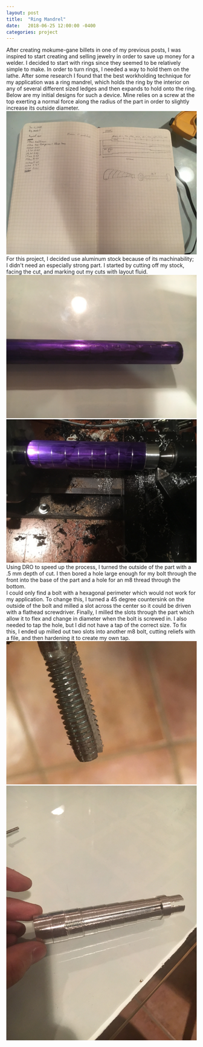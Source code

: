 ```yaml
---
layout: post
title:  "Ring Mandrel"
date:   2018-06-25 12:00:00 -0400
categories: project
---
```

  After creating mokume-gane billets in one of my previous posts, I was inspired to start creating and selling jewelry in order to save up money for a welder.  I decided to start with rings since they seemed to be relatively simple to make.  In order to turn rings, I needed a way to hold them on the lathe.  After some research I found that the best workholding technique for my application was a ring mandrel, which holds the ring by the interior on any of several different sized ledges and then expands to hold onto the ring.  Below are my initial designs for such a device.  Mine relies on a screw at the top exerting a normal force along the radius of the part in order to slightly increase its outside diameter.
  ![Name](/assets/images/ring-mandrel/sketch.jpg)
  For this project, I decided use aluminum stock because of its machinability; I didn't need an especially strong part.  I started by cutting off my stock, facing the cut, and marking out my cuts with layout fluid.  
  ![Name](/assets/images/ring-mandrel/layout.jpg)
  ![Name](/assets/images/ring-mandrel/mounted.jpg)
  Using DRO to speed up the process, I turned the outside of the part with a .5 mm depth of cut.  I then bored a hole large enough for my bolt through the front into the base of the part and a hole for an m8 thread through the bottom.  
  I could only find a bolt with a hexagonal perimeter which would not work for my application.  To change this, I turned a 45 degree countersink on the outside of the bolt and milled a slot across the center so it could be driven with a flathead screwdriver.
  Finally, I milled the slots through the part which allow it to flex and change in diameter when the bolt is screwed in.  I also needed to tap the hole, but I did not have a tap of the correct size.  To fix this, I ended up milled out two slots into another m8 bolt, cutting reliefs with a file, and then hardening it to create my own tap.
  ![Name](/assets/images/ring-mandrel/tap.jpg)
  ![Name](/assets/images/ring-mandrel/final.jpg)
